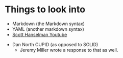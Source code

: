 # Things to look into

- Markdown (the Markdown syntax)
- YAML (another markdown syntax)
- [Scott Hanselman Youtube](https://www.youtube.com/playlist?list=PL0M0zPgJ3HSesuPIObeUVQNbKqlw5U2Vr)

* Dan North CUPID (as opposed to SOLID)
    - Jeremy Miller wrote a response to that as well.
